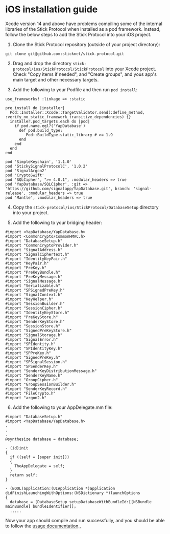 # iOS installation guide

Xcode version 14 and above have problems compiling some of the internal libraries of the Stick Protocol when installed
as a pod framework. Instead, follow the below steps to add the Stick Protocol into your iOS project.

1. Clone the Stick Protocol repository (outside of your project directory):

```
git clone git@github.com:sticknet/stick-protocol.git
```

2. Drag and drop the directory `stick-protocol/ios/StickProtocol/StickProtocol` into your Xcode project.
   Check "Copy items if needed", and "Create groups", and yous app's main target and other necessary targets.

3. Add the following to your Podfile and then run `pod install`:

```
use_frameworks! :linkage => :static

pre_install do |installer|
  Pod::Installer::Xcode::TargetValidator.send(:define_method, :verify_no_static_framework_transitive_dependencies) {}
  installer.pod_targets.each do |pod|
    if pod.name.eql?('YapDatabase')
      def pod.build_type;
         Pod::BuildType.static_library # >= 1.9
      end
    end
  end
end

pod 'SimpleKeychain', '1.1.0'
pod 'StickySignalProtocolC', '1.0.2'
pod 'SignalArgon2'
pod 'CryptoSwift'
pod 'SQLCipher', ">= 4.0.1", :modular_headers => true
pod 'YapDatabase/SQLCipher', :git => 'https://github.com/signalapp/YapDatabase.git', branch: 'signal-release', :modular_headers => true
pod 'Mantle', :modular_headers => true
```

4. Copy the `stick-protocol/ios/StickProtocol/DatabaseSetup` directory into your project.

5. Add the following to your bridging header:

```
#import <YapDatabase/YapDatabase.h>
#import <CommonCrypto/CommonHMAC.h>
#import "DatabaseSetup.h"
#import "CommonCryptoProvider.h"
#import "SignalAddress.h"
#import "SignalCiphertext.h"
#import "IdentityKeyPair.h"
#import "KeyPair.h"
#import "PreKey.h"
#import "PreKeyBundle.h"
#import "PreKeyMessage.h"
#import "SignalMessage.h"
#import "Serializable.h"
#import "SPSignedPreKey.h"
#import "SignalContext.h"
#import "KeyHelper.h"
#import "SessionBuilder.h"
#import "SessionCipher.h"
#import "IdentityKeyStore.h"
#import "PreKeyStore.h"
#import "SenderKeyStore.h"
#import "SessionStore.h"
#import "SignedPreKeyStore.h"
#import "SignalStorage.h"
#import "SignalError.h"
#import "SPIdentity.h"
#import "SPIdentityKey.h"
#import "SPPreKey.h"
#import "SignedPreKey.h"
#import "SPSignalSession.h"
#import "SPSenderKey.h"
#import "SenderKeyDistributionMessage.h"
#import "SenderKeyName.h"
#import "GroupCipher.h"
#import "GroupSessionBuilder.h"
#import "SenderKeyRecord.h"
#import "FileCrypto.h"
#import "argon2.h"
```

6. Add the following to your AppDelegate.mm file:

```
#import "DatabaseSetup.h"
#import <YapDatabase/YapDatabase.h>
.
.
.
@synthesize database = database;

- (id)init
{
  if ((self = [super init]))
  {
    TheAppDelegate = self;
  }
  return self;
}

- (BOOL)application:(UIApplication *)application didFinishLaunchingWithOptions:(NSDictionary *)launchOptions
{
  database = [DatabaseSetup setupDatabaseWithBundleId:[[NSBundle mainBundle] bundleIdentifier]];
  .....
```

Now your app should compile and run successfully, and you should be able to follow
the <a href="https://www.sticknet.org/stick-protocol/usage-documentation">usage documentation</a>.,
